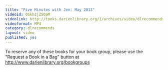 ```yaml
---
title: "Five Minutes with Jen: May 2013"
videoid: 0Skh2jZ50pM
videolink: http://tonks.darienlibrary.org/1/archives/video/dlrecommends/20130501_five_minutes_jen.mp4
videoformat: MP4
category: dlrecommends
layout: video
published: yes
---
```


To reserve any of these books for your book group, please use the "Request a Book in a Bag" button at http://www.darienlibrary.org/bookgroups
